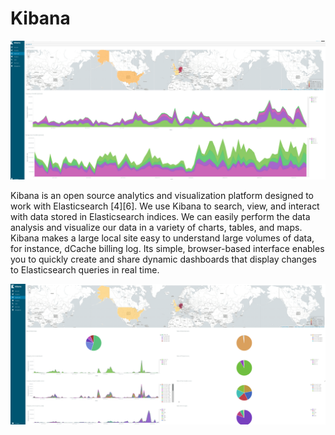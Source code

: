 # Kibana

![Figure 5-1. Main Dashboard](images/kibana.png)

Kibana is an open source analytics and visualization platform designed to work with Elasticsearch [4][6]. We use Kibana to search, view, and interact with data stored in Elasticsearch indices. We can easily perform the data analysis and visualize our data in a variety of charts, tables, and maps. Kibana makes a large local site easy to understand large volumes of data, for instance, dCache billing log. Its simple, browser-based interface enables you to quickly create and share dynamic dashboards that display changes to Elasticsearch queries in real time.


![Figure 5-1. Main Error Dashboard](images/kibana_error.png)

